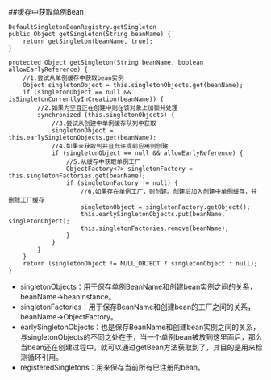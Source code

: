 ##缓存中获取单例Bean
```
DefaultSingletonBeanRegistry.getSingleton
public Object getSingleton(String beanName) {
    return getSingleton(beanName, true);
}

protected Object getSingleton(String beanName, boolean allowEarlyReference) {
    //1.尝试从单例缓存中获取bean实例
    Object singletonObject = this.singletonObjects.get(beanName);
    if (singletonObject == null && isSingletonCurrentlyInCreation(beanName)) {
        //2.如果为空且正在创建中则在该对象上加锁并处理
        synchronized (this.singletonObjects) {
            //3.尝试从创建中单例缓存队列中获取
            singletonObject = this.earlySingletonObjects.get(beanName);
            //4.如果未获取到并且允许提前应用则创建
            if (singletonObject == null && allowEarlyReference) {
                //5.从缓存中获取单例工厂
                ObjectFactory<?> singletonFactory = this.singletonFactories.get(beanName);
                if (singletonFactory != null) {
                    //6.如果存在单例工厂，则创建。创建后加入创建中单例缓存，并删除工厂缓存
                    singletonObject = singletonFactory.getObject();
                    this.earlySingletonObjects.put(beanName, singletonObject);
                    this.singletonFactories.remove(beanName);
                }
            }
        }
    }
    return (singletonObject != NULL_OBJECT ? singletonObject : null);
}
```

- singletonObjects：用于保存单例BeanName和创建bean实例之间的关系，beanName->beanInstance。
- singletonFactories：用于保存BeanName和创建bean的工厂之间的关系，beanName->ObjectFactory。
- earlySingletonObjects：也是保存BeanName和创建bean实例之间的关系，与singletonObjects的不同之处在于，当一个单例bean被放到这里面后，那么当bean还在创建过程中，就可以通过getBean方法获取到了，其目的是用来检测循环引用。
- registeredSingletons：用来保存当前所有巳注册的bean。